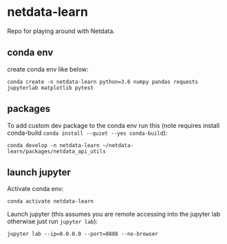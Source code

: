# netdata-learn

Repo for playing around with Netdata.

## conda env

create conda env like below:
```
conda create -n netdata-learn python=3.6 numpy pandas requests jupyterlab matplotlib pytest
```

## packages

To add custom dev package to the conda env run this (note requires install conda-build `conda install --quiet --yes conda-build`):
```
conda develop -n netdata-learn ~/netdata-learn/packages/netdata_api_utils
```

## launch jupyter

Activate conda env:
```
conda activate netdata-learn
```

Launch jupyter (this assumes you are remote accessing into the jupyter lab otherwise just run `jupyter lab`):
```
jupyter lab --ip=0.0.0.0 --port=8888 --no-browser 
```

